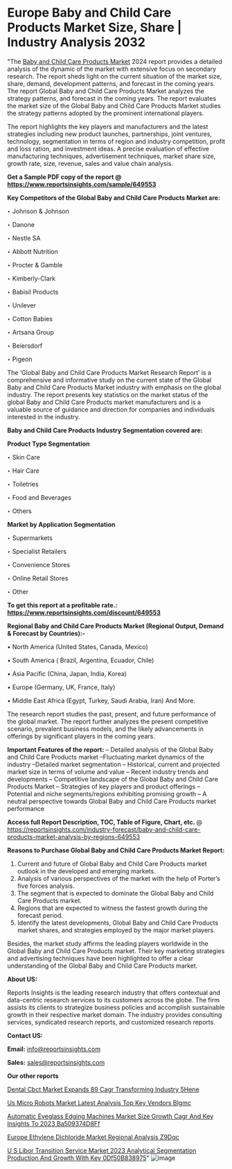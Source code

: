 # Europe Baby and Child Care Products Market Size, Share | Industry Analysis 2032

"The <a href=https://www.reportsinsights.com/sample/649553>Baby and Child Care Products Market</a> 2024 report provides a detailed analysis of the dynamic of the market with extensive focus on secondary research. The report sheds light on the current situation of the market size, share, demand, development patterns, and forecast in the coming years. The report Global Baby and Child Care Products Market analyzes the strategy patterns, and forecast in the coming years. The report evaluates the market size of the Global Baby and Child Care Products Market studies the strategy patterns adopted by the prominent international players.

The report highlights the key players and manufacturers and the latest strategies including new product launches, partnerships, joint ventures, technology, segmentation in terms of region and industry competition, profit and loss ration, and investment ideas. A precise evaluation of effective manufacturing techniques, advertisement techniques, market share size, growth rate, size, revenue, sales and value chain analysis.

<strong>Get a Sample PDF copy of the report @ <a href=https://www.reportsinsights.com/sample/649553 style=color:#0000ff;>https://www.reportsinsights.com/sample/649553</a></strong>

<strong>Key Competitors of the Global Baby and Child Care Products Market are:</strong>

‣ Johnson & Johnson

‣ Danone

‣ Nestle SA

‣ Abbott Nutrition

‣ Procter & Gamble

‣ Kimberly-Clark

‣ Babisil Products

‣ Unilever

‣ Cotton Babies

‣ Artsana Group

‣ Beiersdorf

‣ Pigeon

The ‘Global Baby and Child Care Products Market Research Report’ is a comprehensive and informative study on the current state of the Global Baby and Child Care Products Market industry with emphasis on the global industry. The report presents key statistics on the market status of the global Baby and Child Care Products market manufacturers and is a valuable source of guidance and direction for companies and individuals interested in the industry.

<strong>Baby and Child Care Products Industry Segmentation covered are:</strong>

<strong>Product Type Segmentation</strong>

‣ Skin Care

‣ Hair Care

‣ Toiletries

‣ Food and Beverages

‣ Others

<strong>Market by Application Segmentation</strong>

‣ Supermarkets

‣ Specialist Retailers

‣ Convenience Stores

‣ Online Retail Stores

‣ Other

<strong>To get this report at a profitable rate.: <a href=https://www.reportsinsights.com/discount/649553 style=color:#0000ff;>https://www.reportsinsights.com/discount/649553</a></strong>

<strong>Regional Baby and Child Care Products Market (Regional Output, Demand &amp; Forecast by Countries):-</strong>

• North America (United States, Canada, Mexico)

• South America ( Brazil, Argentina, Ecuador, Chile)

• Asia Pacific (China, Japan, India, Korea)

• Europe (Germany, UK, France, Italy)

• Middle East Africa (Egypt, Turkey, Saudi Arabia, Iran) And More.

The research report studies the past, present, and future performance of the global market. The report further analyzes the present competitive scenario, prevalent business models, and the likely advancements in offerings by significant players in the coming years.

<strong>Important Features of the report:</strong>
– Detailed analysis of the Global Baby and Child Care Products market
–Fluctuating market dynamics of the industry
–Detailed market segmentation
– Historical, current and projected market size in terms of volume and value
– Recent industry trends and developments
– Competitive landscape of the Global Baby and Child Care Products Market
– Strategies of key players and product offerings
– Potential and niche segments/regions exhibiting promising growth
– A neutral perspective towards Global Baby and Child Care Products market performance

<strong>Access full Report Description, TOC, Table of Figure, Chart, etc. </strong>@   <a href=https://reportsinsights.com/industry-forecast/baby-and-child-care-products-market-analysis-by-regions-649553 style=color:#0000ff;>https://reportsinsights.com/industry-forecast/baby-and-child-care-products-market-analysis-by-regions-649553</a>

<strong>Reasons to Purchase Global Baby and Child Care Products Market Report:</strong>
1. Current and future of Global Baby and Child Care Products market outlook in the developed and emerging markets.
2. Analysis of various perspectives of the market with the help of Porter’s five forces analysis.
3. The segment that is expected to dominate the Global Baby and Child Care Products market.
4. Regions that are expected to witness the fastest growth during the forecast period.
5. Identify the latest developments, Global Baby and Child Care Products market shares, and strategies employed by the major market players.

Besides, the market study affirms the leading players worldwide in the Global Baby and Child Care Products market. Their key marketing strategies and advertising techniques have been highlighted to offer a clear understanding of the Global Baby and Child Care Products market.

<strong><strong>About US</strong>:</strong>

Reports Insights is the leading research industry that offers contextual and data-centric research services to its customers across the globe. The firm assists its clients to strategize business policies and accomplish sustainable growth in their respective market domain. The industry provides consulting services, syndicated research reports, and customized research reports.

<strong>Contact US:</strong>

<p class=><b>Email:</b> <a href=mailto:info@reportsinsights.com>info@reportsinsights.com</a></p>
<p class=><b>Sales:</b> <a href=mailto:sales@reportsinsights.com>sales@reportsinsights.com</a></p>

<strong>Our other reports</strong>

<a href=https://www.linkedin.com/pulse/dental-cbct-market-expands-89-cagr-transforming-industry-5hene/>Dental Cbct Market Expands 89 Cagr Transforming Industry 5Hene</a>

<a href=https://www.linkedin.com/pulse/us-micro-robots-market-latest-analysis-top-key-vendors-blgmc/>Us Micro Robots Market Latest Analysis Top Key Vendors Blgmc</a>

<a href=https://medium.com/@ranediksha451/automatic-eyeglass-edging-machines-market-size-growth-cagr-and-key-insights-to-2023-ba509374d8ff>Automatic Eyeglass Edging Machines Market Size Growth Cagr And Key Insights To 2023 Ba509374D8Ff</a>

<a href=https://www.linkedin.com/pulse/europe-ethylene-dichloride-market-regional-analysis-z9dqc/>Europe Ethylene Dichloride Market Regional Analysis Z9Dqc</a>

<a href=https://medium.com/@yadavahaan91/u-s-libor-transition-service-market-2023-analytical-segmentation-production-and-growth-with-key-0df50b838975>U S Libor Transition Service Market 2023 Analytical Segmentation Production And Growth With Key 0Df50B838975</a>"
![image](https://github.com/Jaayaachit/RIMarket/assets/158452289/c132add6-bb5b-4091-be43-17042f587aab)
